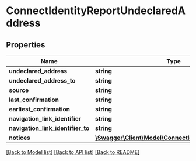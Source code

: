 # ConnectIdentityReportUndeclaredAddress

## Properties
Name | Type | Description | Notes
------------ | ------------- | ------------- | -------------
**undeclared_address** | **string** |  | [optional] 
**undeclared_address_to** | **string** |  | [optional] 
**source** | **string** |  | [optional] 
**last_confirmation** | **string** |  | [optional] 
**earliest_confirmation** | **string** |  | [optional] 
**navigation_link_identifier** | **string** |  | [optional] 
**navigation_link_identifier_to** | **string** |  | [optional] 
**notices** | [**\Swagger\Client\Model\ConnectIdentityReportNotice[]**](ConnectIdentityReportNotice.md) |  | [optional] 

[[Back to Model list]](../../README.md#documentation-for-models) [[Back to API list]](../../README.md#documentation-for-api-endpoints) [[Back to README]](../../README.md)

